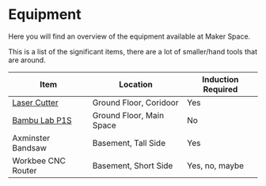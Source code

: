 # Equipment

Here you will find an overview of the equipment available at Maker Space.

This is a list of the significant items, there are a lot of smaller/hand tools that are around.

|Item|Location|Induction Required|
|--|--|--|
|[Laser Cutter](./laser_cutter/)|Ground Floor, Coridoor|Yes|
|[Bambu Lab P1S](./bambulab_p1s/)|Ground Floor, Main Space|No|
|Axminster Bandsaw|Basement, Tall Side|Yes|
|Workbee CNC Router|Basement, Short Side|Yes, no, maybe|
